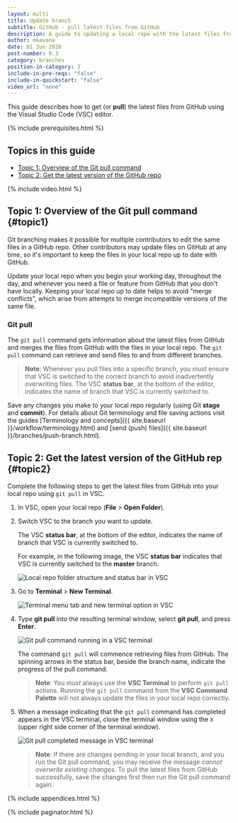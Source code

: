```yaml
---
layout: multi
title: Update branch
subtitle: GitHub - pull latest files from GitHub
description: A guide to updating a local repo with the latest files from a GitHub repo using the Git pull command
author: mkavana
date: 01 Jun 2020
post-number: 9.3
category: branches
position-in-category: 3
include-in-pre-reqs: "false"
include-in-quickstart: "false"
video_url: "none"
---
```


This guide describes how to get (or **pull**) the latest files from GitHub using the Visual Studio Code (VSC) editor.

{% include prerequisites.html %}

## Topics in this guide

- [Topic 1: Overview of the Git pull command](#topic1)
- [Topic 2: Get the latest version of the GitHub repo](#topic2)

{% include video.html %}

## Topic 1: Overview of the Git pull command {#topic1}

Git branching makes it possible for multiple contributors to edit the same files in a GitHub repo. Other contributors may update files on GitHub at any time, so it's important to keep the files in your local repo up to date with GitHub.

Update your local repo when you begin your working day, throughout the day, and whenever you need a file or feature from GitHub that you don't have locally. Keeping your local repo up to date helps to avoid "merge conflicts", which arise from attempts to merge incompatible versions of the same file.

### Git pull

The `git pull` command gets information about the latest files from GitHub and merges the files from GitHub with the files in your local repo. The `git pull` command can retrieve and send files to and from different branches.

> **Note**: Whenever you pull files into a specific branch, you *must* ensure that VSC is switched to the correct branch to avoid inadvertently overwriting files. The VSC **status bar**, at the bottom of the editor, indicates the name of branch that VSC is currently switched to.
>

Save any changes you make to your local repo regularly (using Git **stage** and **commit**). For details about Git terminology and file saving actions visit the guides [Terminology and concepts]({{ site.baseurl }}/workflow/terminology.html) and [send (push) files]({{ site.baseurl }}/branches/push-branch.html).

## Topic 2: Get the latest version of the GitHub rep {#topic2}

Complete the following steps to get the latest files from GitHub into your local repo using `git pull` in VSC.

1. In VSC, open your local repo (**File** > **Open Folder**).

2. Switch VSC to the branch you want to update.

    The VSC **status bar**, at the bottom of the editor, indicates the name of branch that VSC is currently switched to.

    For example, in the following image, the VSC **status bar** indicates that VSC is currently switched to the **master** branch.

    ![Local repo folder structure and status bar in VSC](../assets/images/09-branches/pull/github/git-pull-002.png)

3. Go to **Terminal** > **New Terminal**.

    ![Terminal menu tab and new terminal option in VSC](../assets/images/09-branches/pull/github/git-pull-003.png)

4. Type **git pull** into the resulting terminal window, select **git pull**, and press **Enter**.

    ![Git pull command running in a VSC terminal](../assets/images/09-branches/pull/github/git-pull-004.png)

    The command `git pull` will commence retrieving files from GitHub. The spinning arrows in the status bar, beside the branch name, indicate the progress of the pull command.

    > **Note**: You *must* always use the **VSC Terminal** to perform `git pull` actions. Running the `git pull` command from the **VSC Command Palette** will not always update the files in your local repo correctly.

5. When a message indicating that the `git pull` command has completed appears in the VSC terminal, close the terminal window using the `X` (upper right side corner of the terminal window).

    ![Git pull completed message in VSC terminal](../assets/images/09-branches/pull/github/git-pull-005.png)

    > **Note**: If there are changes pending in your local branch, and you run the Git pull command, you may receive the message *cannot overwrite existing changes*. To pull the latest files from GitHub successfully, save the changes first then run the Git pull command again.

{% include appendices.html %}

{% include paginator.html %}

